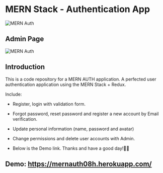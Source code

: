 # MERN Stack - Authentication App

![MERN Auth](https://res.cloudinary.com/mehedi08h/image/upload/v1649146318/2022-04-05_141035_y6i9hh.png)

## Admin Page

![MERN Auth](https://res.cloudinary.com/mehedi08h/image/upload/v1649146654/2022-04-05_141639_zkoh1t.png)

## Introduction

This is a code repository for a MERN AUTH application. A perfected user authentication application using the MERN Stack + Redux.

Include:

-   Register, login with validation form.
-   Forgot password, reset password and register a new account by Email verification.
-   Update personal information (name, password and avatar)
-   Change permissions and delete user accounts with Admin.

-   Below is the Demo link. Thanks and have a good day!💓💓

## Demo: https://mernauth08h.herokuapp.com/
